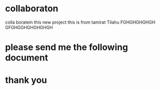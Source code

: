 # collaboraton
colla boratein this new project
this is from tamirat Tilahu
FGHGHGHGHGH
GFGHGGHGHGHGHGH
# please send me the following document
# thank you
